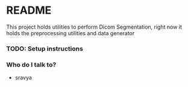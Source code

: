 # README #

This project holds utilities to perform Dicom Segmentation, right now it holds the preprocessing utilities and data generator

### TODO: Setup instructions ###

### Who do I talk to? ###

* sravya